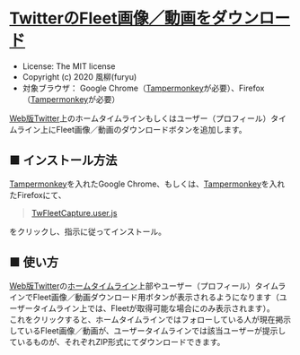 [TwitterのFleet画像／動画をダウンロード](https://github.com/furyutei/TwFleetCapture)
===

- License: The MIT license  
- Copyright (c) 2020 風柳(furyu)  
- 対象ブラウザ： Google Chrome（[Tampermonkey](https://chrome.google.com/webstore/detail/tampermonkey/dhdgffkkebhmkfjojejmpbldmpobfkfo)が必要）、Firefox（[Tampermonkey](https://addons.mozilla.org/ja/firefox/addon/tampermonkey/)が必要）

[Web版Twitter](https://twitter.com/)上のホームタイムラインもしくはユーザー（プロフィール）タイムライン上にFleet画像／動画のダウンロードボタンを追加します。  


■ インストール方法
---
[Tampermonkey](https://chrome.google.com/webstore/detail/tampermonkey/dhdgffkkebhmkfjojejmpbldmpobfkfo?hl=ja)を入れたGoogle Chrome、もしくは、[Tampermonkey](https://addons.mozilla.org/ja/firefox/addon/tampermonkey/)を入れたFirefoxにて、  

> [TwFleetCapture.user.js](https://github.com/furyutei/TwFleetCapture/raw/master/src/js/TwFleetCapture.user.js)  

をクリックし、指示に従ってインストール。  

■ 使い方
---
[Web版Twitter](https://twitter.com/)の[ホームタイムライン](https://twitter.com/home)上部やユーザー（プロフィール）タイムラインでFleet画像／動画ダウンロード用ボタンが表示されるようになります（ユーザータイムライン上では、Fleetが取得可能な場合にのみ表示されます）。  
これをクリックすると、ホームタイムラインではフォローしている人が現在掲示しているFleet画像／動画が、ユーザータイムラインでは該当ユーザーが提示しているものが、それぞれZIP形式にてダウンロードできます。  
